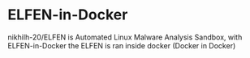 # ELFEN-in-Docker
nikhilh-20/ELFEN is Automated Linux Malware Analysis Sandbox, with ELFEN-in-Docker the ELFEN is ran inside docker (Docker in Docker)
